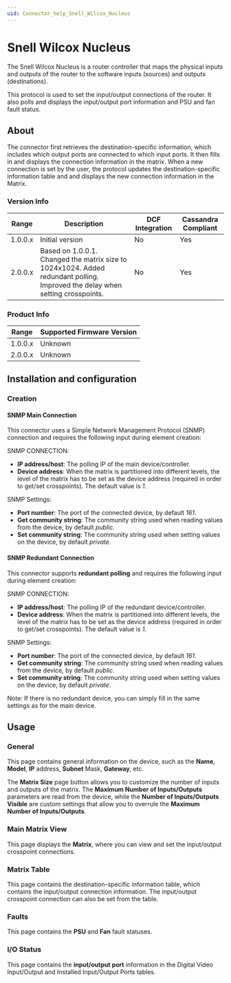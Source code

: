 ```yaml
---
uid: Connector_help_Snell_Wilcox_Nucleus
---
```


# Snell Wilcox Nucleus

The Snell Wilcox Nucleus is a router controller that maps the physical inputs and outputs of the router to the software inputs (sources) and outputs (destinations).

This protocol is used to set the input/output connections of the router. It also polls and displays the input/output port information and PSU and fan fault status.

## About

The connector first retrieves the destination-specific information, which includes which output ports are connected to which input ports. It then fills in and displays the connection information in the matrix. When a new connection is set by the user, the protocol updates the destination-specific information table and and displays the new connection information in the Matrix.

### Version Info

| Range     | Description                                                                                                                  | DCF Integration     | Cassandra Compliant     |
|------------------|-------------------------------------------------------------------------------------------------------------------------------|---------------------|-------------------------|
| 1.0.0.x          | Initial version                                                                                                               | No                  | Yes                     |
| 2.0.0.x          | Based on 1.0.0.1. Changed the matrix size to 1024x1024. Added redundant polling. Improved the delay when setting crosspoints. | No                  | Yes                     |

### Product Info

| Range | Supported Firmware Version |
|------------------|-----------------------------|
| 1.0.0.x          | Unknown                     |
| 2.0.0.x          | Unknown                     |

## Installation and configuration

### Creation

#### SNMP Main Connection

This connector uses a Simple Network Management Protocol (SNMP) connection and requires the following input during element creation:

SNMP CONNECTION:

- **IP address/host**: The polling IP of the main device/controller.
- **Device address**: When the matrix is partitioned into different levels, the level of the matrix has to be set as the device address (required in order to get/set crosspoints). The default value is *1*.

SNMP Settings:

- **Port number**: The port of the connected device, by default *161*.
- **Get community string**: The community string used when reading values from the device, by default *public.*
- **Set community string**: The community string used when setting values on the device, by default *private*.

#### SNMP Redundant Connection

This connector supports **redundant polling** and requires the following input during element creation:

SNMP CONNECTION:

- **IP address/host**: The polling IP of the redundant device/controller.
- **Device address**: When the matrix is partitioned into different levels, the level of the matrix has to be set as the device address (required in order to get/set crosspoints). The default value is *1*.

SNMP Settings:

- **Port number**: The port of the connected device, by default *161*.
- **Get community string**: The community string used when reading values from the device, by default *public*.
- **Set community string**: The community string used when setting values on the device, by default *private*.

Note: If there is no redundant device, you can simply fill in the same settings as for the main device.

## Usage

### General

This page contains general information on the device, such as the **Name**, **Model**, **IP** address, **Subnet** Mask, **Gateway**, etc.

The **Matrix Size** page button allows you to customize the number of inputs and outputs of the matrix. The **Maximum Number of Inputs/Outputs** parameters are read from the device, while the **Number of Inputs/Outputs Visible** are custom settings that allow you to overrule the **Maximum Number of Inputs/Outputs**.

### Main Matrix View

This page displays the **Matrix**, where you can view and set the input/output crosspoint connections.

### Matrix Table

This page contains the destination-specific information table, which contains the input/output connection information. The input/output crosspoint connection can also be set from the table.

### Faults

This page contains the **PSU** and **Fan** fault statuses.

### I/O Status

This page contains the **input/output port** information in the Digital Video Input/Output and Installed Input/Output Ports tables.
